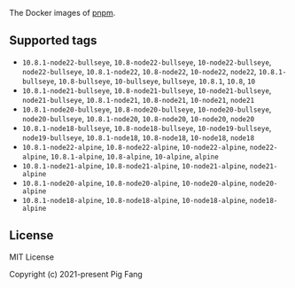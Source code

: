 The Docker images of [pnpm](https://pnpm.io).

## Supported tags

- `10.8.1-node22-bullseye`, `10.8-node22-bullseye`, `10-node22-bullseye`, `node22-bullseye`, `10.8.1-node22`, `10.8-node22`, `10-node22`, `node22`, `10.8.1-bullseye`, `10.8-bullseye`, `10-bullseye`, `bullseye`, `10.8.1`, `10.8`, `10`
- `10.8.1-node21-bullseye`, `10.8-node21-bullseye`, `10-node21-bullseye`, `node21-bullseye`, `10.8.1-node21`, `10.8-node21`, `10-node21`, `node21`
- `10.8.1-node20-bullseye`, `10.8-node20-bullseye`, `10-node20-bullseye`, `node20-bullseye`, `10.8.1-node20`, `10.8-node20`, `10-node20`, `node20`
- `10.8.1-node18-bullseye`, `10.8-node18-bullseye`, `10-node19-bullseye`, `node19-bullseye`, `10.8.1-node18`, `10.8-node18`, `10-node18`, `node18`
- `10.8.1-node22-alpine`, `10.8-node22-alpine`, `10-node22-alpine`, `node22-alpine`, `10.8.1-alpine`, `10.8-alpine`, `10-alpine`, `alpine`
- `10.8.1-node21-alpine`, `10.8-node21-alpine`, `10-node21-alpine`, `node21-alpine`
- `10.8.1-node20-alpine`, `10.8-node20-alpine`, `10-node20-alpine`, `node20-alpine`
- `10.8.1-node18-alpine`, `10.8-node18-alpine`, `10-node18-alpine`, `node18-alpine`

## License

MIT License

Copyright (c) 2021-present Pig Fang
